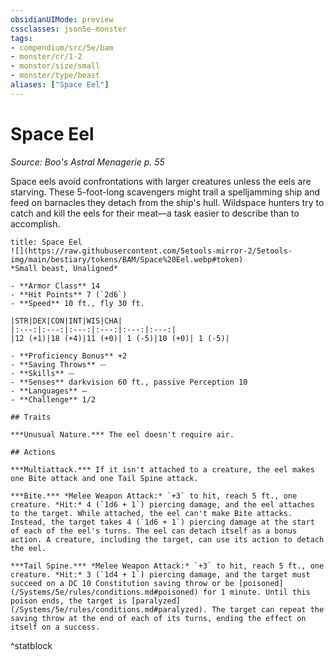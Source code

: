 ```yaml
---
obsidianUIMode: preview
cssclasses: json5e-monster
tags:
- compendium/src/5e/bam
- monster/cr/1-2
- monster/size/small
- monster/type/beast
aliases: ["Space Eel"]
---
```

# Space Eel
*Source: Boo's Astral Menagerie p. 55*  

Space eels avoid confrontations with larger creatures unless the eels are starving. These 5-foot-long scavengers might trail a spelljamming ship and feed on barnacles they detach from the ship's hull. Wildspace hunters try to catch and kill the eels for their meat—a task easier to describe than to accomplish.

```ad-statblock
title: Space Eel
![](https://raw.githubusercontent.com/5etools-mirror-2/5etools-img/main/bestiary/tokens/BAM/Space%20Eel.webp#token)
*Small beast, Unaligned*

- **Armor Class** 14
- **Hit Points** 7 (`2d6`)
- **Speed** 10 ft., fly 30 ft.

|STR|DEX|CON|INT|WIS|CHA|
|:---:|:---:|:---:|:---:|:---:|:---:|
|12 (+1)|18 (+4)|11 (+0)| 1 (-5)|10 (+0)| 1 (-5)|

- **Proficiency Bonus** +2
- **Saving Throws** ⏤
- **Skills** ⏤
- **Senses** darkvision 60 ft., passive Perception 10
- **Languages** —
- **Challenge** 1/2

## Traits

***Unusual Nature.*** The eel doesn't require air.

## Actions

***Multiattack.*** If it isn't attached to a creature, the eel makes one Bite attack and one Tail Spine attack.

***Bite.*** *Melee Weapon Attack:* `+3` to hit, reach 5 ft., one creature. *Hit:* 4 (`1d6 + 1`) piercing damage, and the eel attaches to the target. While attached, the eel can't make Bite attacks. Instead, the target takes 4 (`1d6 + 1`) piercing damage at the start of each of the eel's turns. The eel can detach itself as a bonus action. A creature, including the target, can use its action to detach the eel.

***Tail Spine.*** *Melee Weapon Attack:* `+3` to hit, reach 5 ft., one creature. *Hit:* 3 (`1d4 + 1`) piercing damage, and the target must succeed on a DC 10 Constitution saving throw or be [poisoned](/Systems/5e/rules/conditions.md#poisoned) for 1 minute. Until this poison ends, the target is [paralyzed](/Systems/5e/rules/conditions.md#paralyzed). The target can repeat the saving throw at the end of each of its turns, ending the effect on itself on a success.
```
^statblock